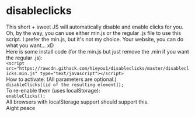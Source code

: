 # disableclicks
This short + sweet JS will automatically disable and enable clicks for you.<br />
Oh, by the way, you can use either min.js or the regular .js file to use this script. I prefer the min.js, but it's not my choice. Your website, you can do what you want... xD <br />
Here is some install code (for the min.js but just remove the .min if you want the regular .js): <br />
`<script src="https://rawcdn.githack.com/hieyou1/disableclicks/master/disableclicks.min.js" type="text/javascript"></script>` <br />
How to activate: (All parameters are optional.) <br />
`disableClicks([id of the resulting element]);`<br />
To re-enable them (uses localStorage):<br />
`enableClicks();`<br />
All browsers with localStorage support should support this. <br />
Aight peace
